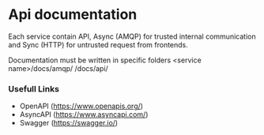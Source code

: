 # Api documentation 
Each service contain API, Async (AMQP) for trusted internal communication and Sync (HTTP) for untrusted request from frontends.

Documentation must be written in specific folders \<service name\>/docs/amqp/ /docs/api/ 

### Usefull Links
 - OpenAPI (https://www.openapis.org/)
 - AsyncAPI (https://www.asyncapi.com/)
 - Swagger (https://swagger.io/)